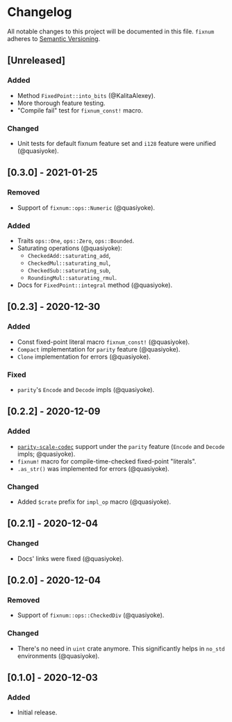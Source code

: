 # Changelog

All notable changes to this project will be documented in this file.
`fixnum` adheres to [Semantic Versioning](https://semver.org/spec/v2.0.0.html).

## [Unreleased]
### Added
- Method `FixedPoint::into_bits` (@KalitaAlexey).
- More thorough feature testing.
- "Compile fail" test for `fixnum_const!` macro.

### Changed
- Unit tests for default fixnum feature set and `i128` feature were unified (@quasiyoke).

## [0.3.0] - 2021-01-25
### Removed
- Support of `fixnum::ops::Numeric` (@quasiyoke).

### Added
- Traits `ops::One`, `ops::Zero`, `ops::Bounded`.
- Saturating operations (@quasiyoke):
  - `CheckedAdd::saturating_add`,
  - `CheckedMul::saturating_mul`,
  - `CheckedSub::saturating_sub`,
  - `RoundingMul::saturating_rmul`.
- Docs for `FixedPoint::integral` method (@quasiyoke).

## [0.2.3] - 2020-12-30
### Added
- Const fixed-point literal macro `fixnum_const!` (@quasiyoke).
- `Compact` implementation for `parity` feature (@quasiyoke).
- `Clone` implementation for errors (@quasiyoke).

### Fixed
- `parity`'s `Encode` and `Decode` impls (@quasiyoke).

## [0.2.2] - 2020-12-09
### Added
- [`parity-scale-codec`](https://docs.rs/parity-scale-codec) support under the `parity` feature
  (`Encode` and `Decode` impls; @quasiyoke).
- `fixnum!` macro for compile-time-checked fixed-point "literals".
- `.as_str()` was implemented for errors (@quasiyoke).

### Changed
- Added `$crate` prefix for `impl_op` macro (@quasiyoke).

## [0.2.1] - 2020-12-04
### Changed
- Docs' links were fixed (@quasiyoke).

## [0.2.0] - 2020-12-04
### Removed
- Support of `fixnum::ops::CheckedDiv` (@quasiyoke).

### Changed
- There's no need in `uint` crate anymore. This significantly helps in `no_std` environments (@quasiyoke).

## [0.1.0] - 2020-12-03
### Added
- Initial release.
